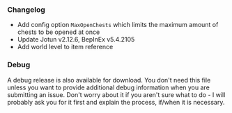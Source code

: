### Changelog

* Add config option `MaxOpenChests` which limits the maximum amount of chests to be opened at once
* Update Jotun v2.12.6, BepInEx v5.4.2105
* Add world level to item reference

### Debug

A debug release is also available for download. You don't need this file unless you want to provide additional debug information when you are submitting an issue. Don't worry about it if you aren't sure what to do - I will probably ask you for it first and explain the process, if/when it is necessary.

